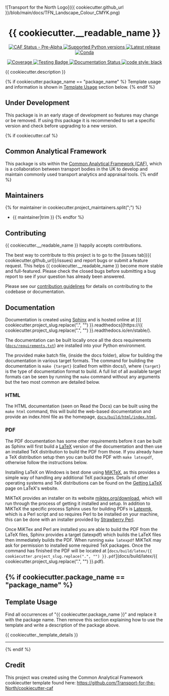 ![Transport for the North Logo]({{ cookiecutter.github_url }}/blob/main/docs/TFN_Landscape_Colour_CMYK.png)

<h1 align="center">{{ cookiecutter.__readable_name }}</h1>

<p align="center">
<a href="https://transport-for-the-north.github.io/CAF-Handbook/python_tools/framework.html">
  <img alt="CAF Status - Pre-Alpha" src="https://img.shields.io/badge/CAF%20Status-Pre--Alpha-orange">
</a>
<a href="https://pypi.org/project/{{ cookiecutter.project_slug }}/">
  <img alt="Supported Python versions" src="https://img.shields.io/pypi/pyversions/{{ cookiecutter.project_slug }}.svg?style=flat-square">
</a>
<a href="https://pypi.org/project/{{ cookiecutter.project_slug }}/">
  <img alt="Latest release" src="https://img.shields.io/github/release/{{ cookiecutter.github_org }}/{{ cookiecutter.project_slug }}.svg?style=flat-square&maxAge=86400">
</a>
<a href="https://anaconda.org/conda-forge/{{ cookiecutter.project_slug }}">
  <img alt="Conda" src="https://img.shields.io/conda/v/conda-forge/{{ cookiecutter.project_slug }}?style=flat-square&logo=condaforge">
</a>
</p>
<p align="center">
<a href="https://app.codecov.io/gh/{{ cookiecutter.github_org }}/{{ cookiecutter.project_slug }}">
  <img alt="Coverage" src="https://img.shields.io/codecov/c/github/{{ cookiecutter.github_org }}/{{ cookiecutter.project_slug }}.svg?branch=main&style=flat-square&logo=CodeCov">
</a>
<a href="{{ cookiecutter.github_url }}/actions?query=event%3Apush">
  <img alt="Testing Badge" src="https://img.shields.io/github/actions/workflow/status/{{ cookiecutter.github_org }}/{{ cookiecutter.project_slug }}/tests.yml?style=flat-square&logo=GitHub&label=Tests">
</a>
<a href='https://{{ cookiecutter.project_slug.replace(".", "") }}.readthedocs.io/en/stable/?badge=stable'>
  <img alt='Documentation Status' src="https://img.shields.io/readthedocs/{{ cookiecutter.project_slug.replace('.', '') }}?style=flat-square&logo=readthedocs">
</a>
<a href="https://github.com/psf/black">
  <img alt="code style: black" src="https://img.shields.io/badge/code%20format-black-000000.svg">
</a>
</p>

{{ cookiecutter.description }}

{% if cookiecutter.package_name == "package_name" %}
Template usage and information is shown in [Template Usage](#template-usage) section below.
{% endif %}

## Under Development

This package is in an early stage of development so features may change or be removed. If
using this package it is recommended to set a specific version and check before upgrading
to a new version.

{% if cookiecutter.caf %}

## Common Analytical Framework

This package is sits within the [Common Analytical Framework (CAF)](https://transport-for-the-north.github.io/caf_homepage/intro.html),
which is a collaboration between transport bodies in the UK to develop and maintain commonly used
transport analytics and appraisal tools.
{% endif %}

## Maintainers

{% for maintainer in cookiecutter.project_maintainers.split(";") %}
- {{ maintainer|trim }}
{% endfor %}

## Contributing

{{ cookiecutter.__readable_name }} happily accepts contributions.

The best way to contribute to this project is to go to the [issues tab]({{ cookiecutter.github_url}}/issues)
and report bugs or submit a feature request. This helps {{ cookiecutter.__readable_name }} become more
stable and full-featured. Please check the closed bugs before submitting a bug report to see if your
question has already been answered.

Please see our [contribution guidelines](https://github.com/Transport-for-the-North/.github/blob/main/CONTRIBUTING.rst)
for details on contributing to the codebase or documentation.

## Documentation

Documentation is created using [Sphinx](https://www.sphinx-doc.org/en/master/index.html) and is hosted online at
[{{ cookiecutter.project_slug.replace(".", "") }}.readthedocs](https://{{ cookiecutter.project_slug.replace(".", "") }}.readthedocs.io/en/stable/).

The documentation can be built locally once all the docs requirements
([`docs/requirements.txt`](docs/requirements.txt)) are installed into your Python environment.

The provided make batch file, (inside the docs folder), allow for building the documentation in
various target formats. The command for building the documentation is `make {target}`
(called from within docs/), where `{target}` is the type of documentation format to build. A full
list of all available target formats can be seen by running the `make` command without any
arguments but the two most common are detailed below.

### HTML

The HTML documentation (seen on Read the Docs) can be built using the `make html` command, this
will build the web-based documentation and provide an index.html file as the homepage,
[`docs/build/html/index.html`](docs/build/html/index.html).

### PDF

The PDF documentation has some other requirements before it can be built as Sphinx will first
build a [LaTeX](https://www.latex-project.org/) version of the documentation and then use an
installed TeX distribution to build the PDF from those. If you already have a TeX distribution
setup then you can build the PDF with `make latexpdf`, otherwise follow the instructions below.

Installing LaTeX on Windows is best done using [MiKTeX](https://miktex.org/), as this provides a
simple way of handling any additional TeX packages. Details of other operating systems and TeX
distributions can be found on the [Getting LaTeX](https://www.latex-project.org/get/) page on
LaTeX's website.

MiKTeX provides an installer on its website [miktex.org/download](https://miktex.org/download),
which will run through the process of getting it installed and setup. In addition to MiKTeX
the specific process Sphinx uses for building PDFs is [Latexmk](https://mg.readthedocs.io/latexmk.html),
which is a Perl script and so requires Perl to be installed on your machine, this can be done with an
installer provided by [Strawberry Perl](https://strawberryperl.com/).

Once MiKTex and Perl are installed you are able to build the PDF from the LaTeX files, Sphinx
provides a target (latexpdf) which builds the LaTeX files then immediately builds the PDF. When
running `make latexpdf` MiKTeX may ask for permission to installed some required TeX packages.
Once the command has finished the PDF will be located at
[`docs/build/latex/{{ cookiecutter.project_slug.replace(".", "") }}.pdf`](docs/build/latex/{{ cookiecutter.project_slug.replace(".", "") }}.pdf).

{% if cookiecutter.package_name == "package_name" %}
---

## Template Usage

Find all occurrences of "{{ cookiecutter.package_name }}" and replace it with the package name.
Then remove this section explaining how to use the template and write a description of the
package above.

{{ cookiecutter._template_details }}

---
{% endif %}

## Credit

This project was created using the Common Analytical Framework cookiecutter template found here:
<https://github.com/Transport-for-the-North/cookiecutter-caf>
